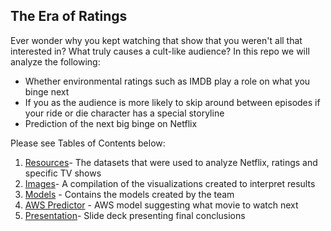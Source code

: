 ## The Era of Ratings 

Ever wonder why you kept watching that show that you weren't all that interested in? What truly causes a cult-like audience? In this repo we will analyze the following:

- Whether environmental ratings such as IMDB play a role on what you binge next
- If you as the audience is more likely to skip around between episodes if your ride or die character has a special storyline
- Prediction of the next big binge on Netflix

Please see Tables of Contents below:

1. [Resources](https://github.com/eml33530/Project_2/tree/main/Resources)- The datasets that were used to analyze Netflix, ratings and specific TV shows
2. [Images](https://github.com/eml33530/Project_2/tree/main/Images)- A compilation of the visualizations created to interpret results
3. [Models](https://github.com/eml33530/Project_2/tree/main/Models) - Contains the models created by the team 
4. [AWS Predictor](https://github.com/eml33530/Project_2/tree/main/Converstional%20User%20Interface%20(CUI)) - AWS model suggesting what movie to watch next
5. [Presentation](https://github.com/eml33530/Project_2/tree/main/Presentation)- Slide deck presenting final conclusions

